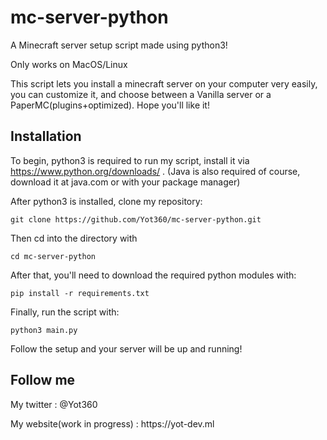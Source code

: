 # mc-server-python
A Minecraft server setup script made using python3!
<p>Only works on MacOS/Linux</p>
This script lets you install a minecraft server on your computer very easily, you can customize it, and choose between a Vanilla server or a PaperMC(plugins+optimized). Hope you'll like it!

## Installation

To begin, python3 is required to run my script, install it via https://www.python.org/downloads/ . (Java is also required of course, download it at java.com or with your package manager)
<p>After python3 is installed, clone my repository:</p>
<p><code>git clone https://github.com/Yot360/mc-server-python.git</code></p>
<p>Then cd into the directory with</p>
<p><code>cd mc-server-python</code></p>
<p>After that, you'll need to download the required python modules with:</p>
<p><code>pip install -r requirements.txt</code></p>
<p>Finally, run the script with:</p>
<p><code>python3 main.py</code></p>
<p>Follow the setup and your server will be up and running!</p>

## Follow me
<p>My twitter : @Yot360</p>
<p>My website(work in progress) : https://yot-dev.ml</p>
